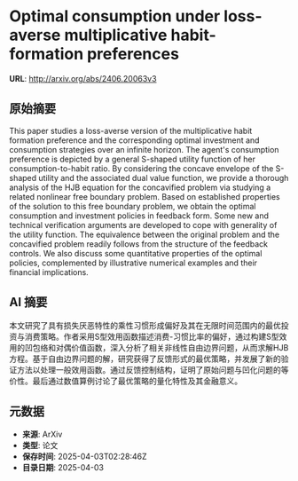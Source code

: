 # Optimal consumption under loss-averse multiplicative habit-formation preferences

**URL**: http://arxiv.org/abs/2406.20063v3

## 原始摘要

This paper studies a loss-averse version of the multiplicative habit
formation preference and the corresponding optimal investment and consumption
strategies over an infinite horizon. The agent's consumption preference is
depicted by a general S-shaped utility function of her consumption-to-habit
ratio. By considering the concave envelope of the S-shaped utility and the
associated dual value function, we provide a thorough analysis of the HJB
equation for the concavified problem via studying a related nonlinear free
boundary problem. Based on established properties of the solution to this free
boundary problem, we obtain the optimal consumption and investment policies in
feedback form. Some new and technical verification arguments are developed to
cope with generality of the utility function. The equivalence between the
original problem and the concavified problem readily follows from the structure
of the feedback controls. We also discuss some quantitative properties of the
optimal policies, complemented by illustrative numerical examples and their
financial implications.


## AI 摘要

本文研究了具有损失厌恶特性的乘性习惯形成偏好及其在无限时间范围内的最优投资与消费策略。作者采用S型效用函数描述消费-习惯比率的偏好，通过构建S型效用的凹包络和对偶价值函数，深入分析了相关非线性自由边界问题，从而求解HJB方程。基于自由边界问题的解，研究获得了反馈形式的最优策略，并发展了新的验证方法以处理一般效用函数。通过反馈控制结构，证明了原始问题与凹化问题的等价性。最后通过数值算例讨论了最优策略的量化特性及其金融意义。

## 元数据

- **来源**: ArXiv
- **类型**: 论文
- **保存时间**: 2025-04-03T02:28:46Z
- **目录日期**: 2025-04-03
